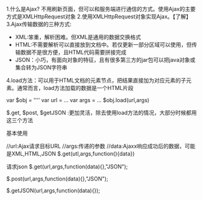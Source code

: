 1.什么是Ajax?  不用刷新页面，但可以和服务端进行通信的方式。使用Ajax的主要方式是XMLHttpRequest对象
2.使用XMLHttpRequest对象实现Ajax。【了解】
3.Ajax传输数据的三种方式:
- XML:笨重，解析困难。但XML是通用的数据交换格式
- HTML:不需要解析可以直接放到文档中。若仅更新一部分区域可以使用，但传输数据不是很方便，且HTML代码需要拼接完成
- JSON：小巧，有面向对象的特征，且有很多第三方的jar包可以把java对象或集合转为JSON字符串

4.load方法：可以用于HTML文档的元素节点，把结果直接加为对应元素的子元素。通常而言，load方法加载的数据是一个HTML片段

var $obj = ''''
var url = ...
var args = ...
$obj.load(url,args)

$.get, $post, $getJSON :更加灵活，除去使用load方法的情况，大部分时候都用这三个方法

 基本使用
 
//url:Ajax请求目标URL
//args:传递的参数
//data:Ajaxx响应成功后的数据，可能是XML,HTML,JSON
$.get(utl,args,function(){data})

请求json
$.get(url,args,function(data){},"JSON");

$.post(url,args,function(data){},"JSON");

$.getJSON(url,args,function(data){});

